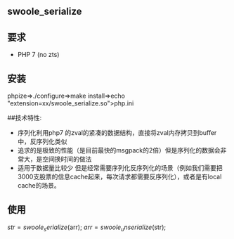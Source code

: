 ## swoole_serialize

## 要求

- PHP 7  (no zts)

## 安装

phpize=>./configure=>make install=>echo "extension=xx/swoole_serialize.so">php.ini


##技术特性:

- 序列化利用php7 的zval的紧凑的数据结构，直接将zval内存拷贝到buffer中，反序列化类似
- 追求的是极致的性能（是目前最快的msgpack的2倍）但是序列化的数据会非常大，是空间换时间的做法
- 适用于数据量比较少 但是经常需要序列化反序列化的场景（例如我们需要把3000支股票的信息cache起来，每次请求都需要反序列化），或者是有local cache的场景。


## 使用
$str = swoole_serialize($arr);
$arr = swoole_unserialize($str);